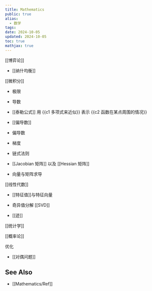 ```yaml
---
title: Mathematics
public: true
alias:
  - 数学
tags:
date: 2024-10-05
updated: 2024-10-05
toc: true
mathjax: true
---
```


[[博弈论]]

  + [[纳什均衡]]

[[微积分]]

  + 极限

  + 导数

  + [[泰勒公式]] 用 {{c1 多项式来近似}} 表示 {{c2 函数在某点周围的情况}}
  + [[偏导数]]

  + 偏导数

  + 梯度

  + 链式法则

  + [[Jacobian 矩阵]] 以及 [[Hessian 矩阵]]

  + 向量与矩阵求导

[[线性代数]]

  + [[特征值]]与特征向量

  + 奇异值分解 [[SVD]]

  + [[迹]]

[[统计学]]

[[概率论]]

优化

  + [[对偶问题]]

## See Also

  + [[Mathematics/Ref]]
